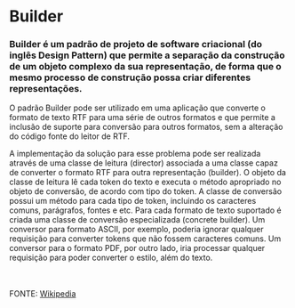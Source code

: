 # Builder

### Builder é um padrão de projeto de software criacional (do inglês Design Pattern) que permite a separação da construção de um objeto complexo da sua representação, de forma que o mesmo processo de construção possa criar diferentes representações.

O padrão Builder pode ser utilizado em uma aplicação que converte o formato de texto RTF para uma série de outros formatos e que permite a inclusão de suporte para conversão para outros formatos, sem a alteração do código fonte do leitor de RTF.

A implementação da solução para esse problema pode ser realizada através de uma classe de leitura (director) associada a uma classe capaz de converter o formato RTF para outra representação (builder). O objeto da classe de leitura lê cada token do texto e executa o método apropriado no objeto de conversão, de acordo com tipo do token. A classe de conversão possui um método para cada tipo de token, incluindo os caracteres comuns, parágrafos, fontes e etc. Para cada formato de texto suportado é criada uma classe de conversão especializada (concrete builder). Um conversor para formato ASCII, por exemplo, poderia ignorar qualquer requisição para converter tokens que não fossem caracteres comuns. Um conversor para o formato PDF, por outro lado, iria processar qualquer requisição para poder converter o estilo, além do texto.

<br><br>
FONTE: [Wikipedia](https://en.wikipedia.org/wiki/Builder_pattern)
